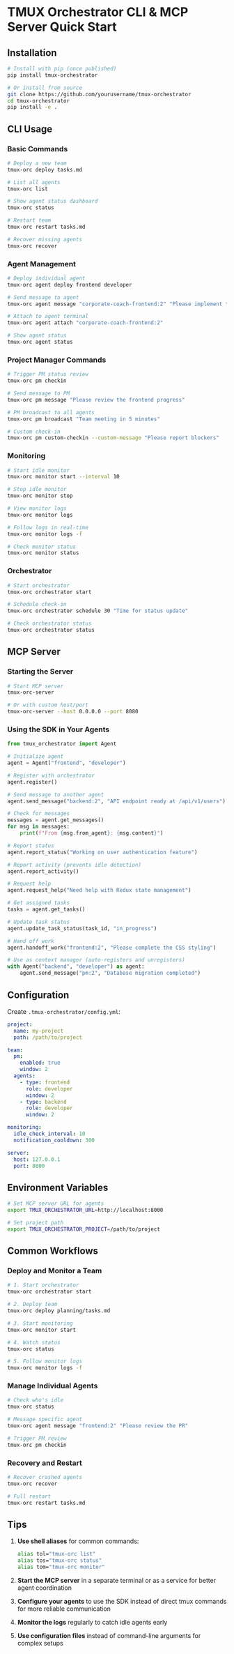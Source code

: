 # TMUX Orchestrator CLI & MCP Server Quick Start

## Installation

```bash
# Install with pip (once published)
pip install tmux-orchestrator

# Or install from source
git clone https://github.com/yourusername/tmux-orchestrator
cd tmux-orchestrator
pip install -e .
```

## CLI Usage

### Basic Commands

```bash
# Deploy a new team
tmux-orc deploy tasks.md

# List all agents
tmux-orc list

# Show agent status dashboard
tmux-orc status

# Restart team
tmux-orc restart tasks.md

# Recover missing agents
tmux-orc recover
```

### Agent Management

```bash
# Deploy individual agent
tmux-orc agent deploy frontend developer

# Send message to agent
tmux-orc agent message "corporate-coach-frontend:2" "Please implement the login form"

# Attach to agent terminal
tmux-orc agent attach "corporate-coach-frontend:2"

# Show agent status
tmux-orc agent status
```

### Project Manager Commands

```bash
# Trigger PM status review
tmux-orc pm checkin

# Send message to PM
tmux-orc pm message "Please review the frontend progress"

# PM broadcast to all agents
tmux-orc pm broadcast "Team meeting in 5 minutes"

# Custom check-in
tmux-orc pm custom-checkin --custom-message "Please report blockers"
```

### Monitoring

```bash
# Start idle monitor
tmux-orc monitor start --interval 10

# Stop idle monitor
tmux-orc monitor stop

# View monitor logs
tmux-orc monitor logs

# Follow logs in real-time
tmux-orc monitor logs -f

# Check monitor status
tmux-orc monitor status
```

### Orchestrator

```bash
# Start orchestrator
tmux-orc orchestrator start

# Schedule check-in
tmux-orc orchestrator schedule 30 "Time for status update"

# Check orchestrator status
tmux-orc orchestrator status
```

## MCP Server

### Starting the Server

```bash
# Start MCP server
tmux-orc-server

# Or with custom host/port
tmux-orc-server --host 0.0.0.0 --port 8080
```

### Using the SDK in Your Agents

```python
from tmux_orchestrator import Agent

# Initialize agent
agent = Agent("frontend", "developer")

# Register with orchestrator
agent.register()

# Send message to another agent
agent.send_message("backend:2", "API endpoint ready at /api/v1/users")

# Check for messages
messages = agent.get_messages()
for msg in messages:
    print(f"From {msg.from_agent}: {msg.content}")

# Report status
agent.report_status("Working on user authentication feature")

# Report activity (prevents idle detection)
agent.report_activity()

# Request help
agent.request_help("Need help with Redux state management")

# Get assigned tasks
tasks = agent.get_tasks()

# Update task status
agent.update_task_status(task_id, "in_progress")

# Hand off work
agent.handoff_work("frontend:2", "Please complete the CSS styling")

# Use as context manager (auto-registers and unregisters)
with Agent("backend", "developer") as agent:
    agent.send_message("pm:2", "Database migration completed")
```

## Configuration

Create `.tmux-orchestrator/config.yml`:

```yaml
project:
  name: my-project
  path: /path/to/project

team:
  pm:
    enabled: true
    window: 2
  agents:
    - type: frontend
      role: developer
      window: 2
    - type: backend
      role: developer
      window: 2

monitoring:
  idle_check_interval: 10
  notification_cooldown: 300

server:
  host: 127.0.0.1
  port: 8000
```

## Environment Variables

```bash
# Set MCP server URL for agents
export TMUX_ORCHESTRATOR_URL=http://localhost:8000

# Set project path
export TMUX_ORCHESTRATOR_PROJECT=/path/to/project
```

## Common Workflows

### Deploy and Monitor a Team

```bash
# 1. Start orchestrator
tmux-orc orchestrator start

# 2. Deploy team
tmux-orc deploy planning/tasks.md

# 3. Start monitoring
tmux-orc monitor start

# 4. Watch status
tmux-orc status

# 5. Follow monitor logs
tmux-orc monitor logs -f
```

### Manage Individual Agents

```bash
# Check who's idle
tmux-orc status

# Message specific agent
tmux-orc agent message "frontend:2" "Please review the PR"

# Trigger PM review
tmux-orc pm checkin
```

### Recovery and Restart

```bash
# Recover crashed agents
tmux-orc recover

# Full restart
tmux-orc restart tasks.md
```

## Tips

1. **Use shell aliases** for common commands:
   ```bash
   alias tol="tmux-orc list"
   alias tos="tmux-orc status"
   alias tom="tmux-orc monitor"
   ```

2. **Start the MCP server** in a separate terminal or as a service for better agent coordination

3. **Configure your agents** to use the SDK instead of direct tmux commands for more reliable communication

4. **Monitor the logs** regularly to catch idle agents early

5. **Use configuration files** instead of command-line arguments for complex setups
